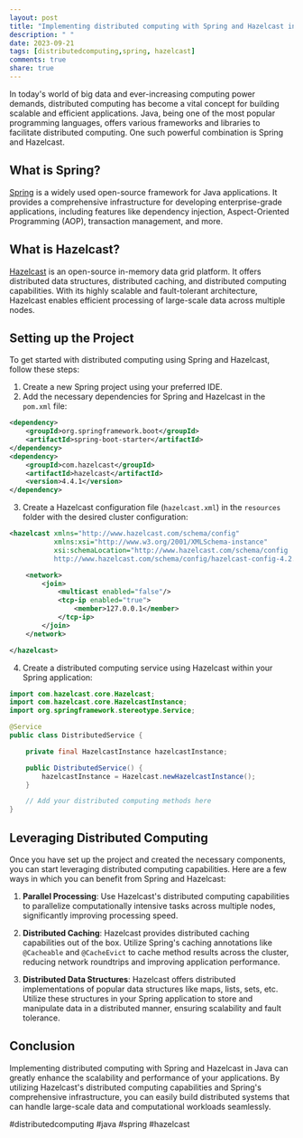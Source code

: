 ```yaml
---
layout: post
title: "Implementing distributed computing with Spring and Hazelcast in Java"
description: " "
date: 2023-09-21
tags: [distributedcomputing,spring, hazelcast]
comments: true
share: true
---
```


In today's world of big data and ever-increasing computing power demands, distributed computing has become a vital concept for building scalable and efficient applications. Java, being one of the most popular programming languages, offers various frameworks and libraries to facilitate distributed computing. One such powerful combination is Spring and Hazelcast.

## What is Spring?

[Spring](https://spring.io/) is a widely used open-source framework for Java applications. It provides a comprehensive infrastructure for developing enterprise-grade applications, including features like dependency injection, Aspect-Oriented Programming (AOP), transaction management, and more.

## What is Hazelcast?

[Hazelcast](https://hazelcast.com/) is an open-source in-memory data grid platform. It offers distributed data structures, distributed caching, and distributed computing capabilities. With its highly scalable and fault-tolerant architecture, Hazelcast enables efficient processing of large-scale data across multiple nodes.

## Setting up the Project

To get started with distributed computing using Spring and Hazelcast, follow these steps:

1. Create a new Spring project using your preferred IDE.
2. Add the necessary dependencies for Spring and Hazelcast in the `pom.xml` file:

```xml
<dependency>
    <groupId>org.springframework.boot</groupId>
    <artifactId>spring-boot-starter</artifactId>
</dependency>
<dependency>
    <groupId>com.hazelcast</groupId>
    <artifactId>hazelcast</artifactId>
    <version>4.4.1</version>
</dependency>
```

3. Create a Hazelcast configuration file (`hazelcast.xml`) in the `resources` folder with the desired cluster configuration:

```xml
<hazelcast xmlns="http://www.hazelcast.com/schema/config"
           xmlns:xsi="http://www.w3.org/2001/XMLSchema-instance"
           xsi:schemaLocation="http://www.hazelcast.com/schema/config
           http://www.hazelcast.com/schema/config/hazelcast-config-4.2.xsd">

    <network>
        <join>
            <multicast enabled="false"/>
            <tcp-ip enabled="true">
                <member>127.0.0.1</member>
            </tcp-ip>
        </join>
    </network>

</hazelcast>
```

4. Create a distributed computing service using Hazelcast within your Spring application:

```java
import com.hazelcast.core.Hazelcast;
import com.hazelcast.core.HazelcastInstance;
import org.springframework.stereotype.Service;

@Service
public class DistributedService {

    private final HazelcastInstance hazelcastInstance;

    public DistributedService() {
        hazelcastInstance = Hazelcast.newHazelcastInstance();
    }

    // Add your distributed computing methods here
}
```

## Leveraging Distributed Computing

Once you have set up the project and created the necessary components, you can start leveraging distributed computing capabilities. Here are a few ways in which you can benefit from Spring and Hazelcast:

1. **Parallel Processing**: Use Hazelcast's distributed computing capabilities to parallelize computationally intensive tasks across multiple nodes, significantly improving processing speed.

2. **Distributed Caching**: Hazelcast provides distributed caching capabilities out of the box. Utilize Spring's caching annotations like `@Cacheable` and `@CacheEvict` to cache method results across the cluster, reducing network roundtrips and improving application performance.

3. **Distributed Data Structures**: Hazelcast offers distributed implementations of popular data structures like maps, lists, sets, etc. Utilize these structures in your Spring application to store and manipulate data in a distributed manner, ensuring scalability and fault tolerance.

## Conclusion

Implementing distributed computing with Spring and Hazelcast in Java can greatly enhance the scalability and performance of your applications. By utilizing Hazelcast's distributed computing capabilities and Spring's comprehensive infrastructure, you can easily build distributed systems that can handle large-scale data and computational workloads seamlessly.

#distributedcomputing #java #spring #hazelcast